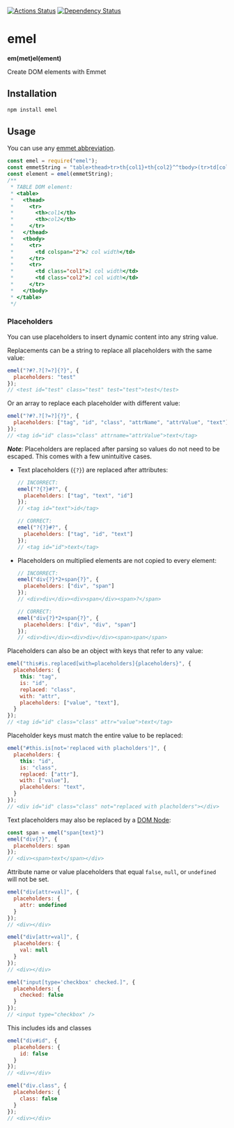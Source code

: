 [![Actions Status](https://github.com/UziTech/emel/workflows/CI/badge.svg)](https://github.com/UziTech/emel/actions)
[![Dependency Status](https://david-dm.org/UziTech/emel.svg)](https://david-dm.org/UziTech/emel)

# emel

**em(met)el(ement)**

Create DOM elements with Emmet

## Installation

```sh
npm install emel
```

## Usage

You can use any [emmet abbreviation](https://docs.emmet.io/abbreviations/syntax/).

```js
const emel = require("emel");
const emmetString = "table>thead>tr>th{col1}+th{col2}^^tbody>(tr>td[colspan=2]{2 col width})+tr>td.col${1 col width}*2";
const element = emel(emmetString);
/**
 * TABLE DOM element:
 * <table>
 *   <thead>
 *     <tr>
 *       <th>col1</th>
 *       <th>col2</th>
 *     </tr>
 *   </thead>
 *   <tbody>
 *     <tr>
 *       <td colspan="2">2 col width</td>
 *     </tr>
 *     <tr>
 *       <td class="col1">1 col width</td>
 *       <td class="col2">1 col width</td>
 *     </tr>
 *   </tbody>
 * </table>
 */
```

### Placeholders

You can use placeholders to insert dynamic content into any string value.

Replacements can be a string to replace all placeholders with the same value:

```js
emel("?#?.?[?=?]{?}", {
  placeholders: "test"
});
// <test id="test" class="test" test="test">test</test>
```

Or an array to replace each placeholder with different value:

```js
emel("?#?.?[?=?]{?}", {
  placeholders: ["tag", "id", "class", "attrName", "attrValue", "text"]
});
// <tag id="id" class="class" attrname="attrValue">text</tag>
```

***Note***: Placeholders are replaced after parsing so values do not need to be escaped. This comes with a few unintuitive cases.

-   Text placeholders (`{?}`) are replaced after attributes:
    ```js
    // INCORRECT:
    emel("?{?}#?", {
      placeholders: ["tag", "text", "id"]
    });
    // <tag id="text">id</tag>

    // CORRECT:
    emel("?{?}#?", {
      placeholders: ["tag", "id", "text"]
    });
    // <tag id="id">text</tag>
    ```
-   Placeholders on multiplied elements are not copied to every element:
    ```js
    // INCORRECT:
    emel("div{?}*2+span{?}", {
      placeholders: ["div", "span"]
    });
    // <div>div</div><div>span</div><span>?</span>

    // CORRECT:
    emel("div{?}*2+span{?}", {
      placeholders: ["div", "div", "span"]
    });
    // <div>div</div><div>div</div><span>span</span>
    ```

Placeholders can also be an object with keys that refer to any value:

```js
emel("this#is.replaced[with=placeholders]{placeholders}", {
  placeholders: {
    this: "tag",
    is: "id",
    replaced: "class",
    with: "attr",
    placeholders: ["value", "text"],
  }
});
// <tag id="id" class="class" attr="value">text</tag>
```

Placeholder keys must match the entire value to be replaced:

```js
emel("#this.is[not='replaced with placholders']", {
  placeholders: {
    this: "id",
    is: "class",
    replaced: ["attr"],
    with: ["value"],
    placeholders: "text",
  }
});
// <div id="id" class="class" not="replaced with placholders"></div>
```

Text placeholders may also be replaced by a [DOM Node](https://developer.mozilla.org/en-US/docs/Web/API/Node):

```js
const span = emel("span{text}")
emel("div{?}", {
  placeholders: span
});
// <div><span>text</span></div>
```

Attribute name or value placeholders that equal `false`, `null`, or `undefined` will not be set.

```js
emel("div[attr=val]", {
  placeholders: {
    attr: undefined
  }
});
// <div></div>

emel("div[attr=val]", {
  placeholders: {
    val: null
  }
});
// <div></div>

emel("input[type='checkbox' checked.]", {
  placeholders: {
    checked: false
  }
});
// <input type="checkbox" />
```

This includes ids and classes

```js
emel("div#id", {
  placeholders: {
    id: false
  }
});
// <div></div>

emel("div.class", {
  placeholders: {
    class: false
  }
});
// <div></div>
```
